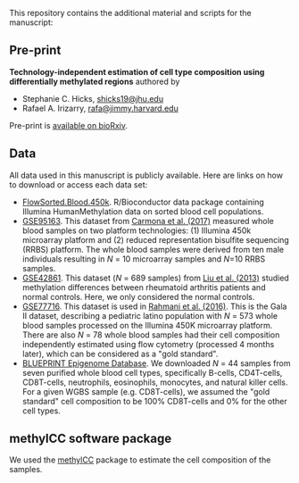 This repository contains the additional material and scripts for the manuscript: 

## Pre-print 

**Technology-independent estimation of cell type composition using differentially methylated regions** authored by 

* Stephanie C. Hicks, shicks19@jhu.edu
* Rafael A. Irizarry, rafa@jimmy.harvard.edu

Pre-print is [available on bioRxiv](https://www.biorxiv.org/content/early/2017/11/03/213769). 

## Data
 
All data used in this manuscript is publicly available. Here are links on how to download or access each data set: 

* [FlowSorted.Blood.450k](https://bioconductor.org/packages/release/data/experiment/html/FlowSorted.Blood.450k.html). R/Bioconductor data package containing Illumina HumanMethylation data on sorted blood cell populations. 
* [GSE95163](https://www.ncbi.nlm.nih.gov/geo/query/acc.cgi?acc=GSE95163). This dataset from [Carmona et al. (2017)](https://www.nature.com/articles/s41525-017-0012-9) measured whole blood samples on two platform technologies: (1) Illumina 450k microarray platform and (2) reduced representation bisulfite sequencing (RRBS) platform. The whole blood samples were derived from ten male individuals resulting in _N_ = 10 microarray samples and _N_=10 RRBS samples. 
* [GSE42861](https://www.ncbi.nlm.nih.gov/geo/query/acc.cgi?acc=GSE42861). This dataset (_N_ = 689 samples) from [Liu et al. (2013)](https://www.ncbi.nlm.nih.gov/pubmed/23334450) studied methylation differences between rheumatoid arthritis patients and normal controls. Here, we only considered the normal controls. 
* [GSE77716](https://www.ncbi.nlm.nih.gov/geo/query/acc.cgi?acc=GSE77716). This dataset is used in [Rahmani et al. (2016)](https://www.ncbi.nlm.nih.gov/pubmed/27018579). This is the Gala II dataset, describing a pediatric latino population with _N_ = 573 whole blood samples processed on the Illumina 450K microarray platform. There are also _N_ = 78 whole blood samples had their cell composition independently estimated using flow cytometry (processed 4 months later), which can be considered as a "gold standard".
* [BLUEPRINT Epigenome Database](http://www.blueprint-epigenome.eu). We downloaded _N_ = 44 samples from seven purified whole blood cell types, specifically B-cells, CD4T-cells, CD8T-cells, neutrophils, eosinophils, monocytes, and natural killer cells. For a given WGBS sample (e.g. CD8T-cells), we assumed the "gold standard" cell composition to be 100% CD8T-cells and 0% for the other cell types.

## methylCC software package

We used the [methylCC](https://github.com/stephaniehicks/methylCC) package to estimate the cell composition of the samples. 
